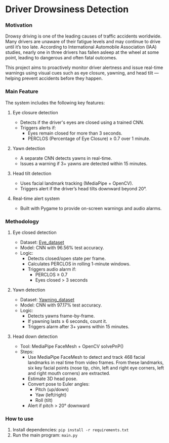 # Driver Drowsiness Detection

### Motivation
Drowsy driving is one of the leading causes of traffic accidents worldwide. Many drivers are unaware of their fatigue levels and may continue to drive until it’s too late. According to International Automobile Association (IAA) studies, nearly one in three drivers has fallen asleep at the wheel at some point, leading to dangerous and often fatal outcomes. 

This project aims to proactively monitor driver alertness and issue real-time warnings using visual cues such as eye closure, yawning, and head tilt — helping prevent accidents before they happen. 

### Main Feature
The system includes the following key features:

1. Eye closure detection

   - Detects if the driver's eyes are closed using a trained CNN.
   - Triggers alerts if:
     * Eyes remain closed for more than 3 seconds.
     * PERCLOS (Percentage of Eye Closure) ≥ 0.7 over 1 minute.

2. Yawn detection
   
   - A separate CNN detects yawns in real-time.
   - Issues a warning if 3+ yawns are detected within 15 minutes.

3. Head tilt detection 

   - Uses facial landmark tracking (MediaPipe + OpenCV).
   - Triggers alert if the driver’s head tilts downward beyond 20°.

4. Real-time alert system 
   
   - Built with Pygame to provide on-screen warnings and audio alarms.

### Methodology

1. Eye closed detection
   
   - Dataset: [Eye_dataset](https://www.kaggle.com/datasets/charunisa/eyes-dataset/code)
   - Model: CNN with 96.56% test accuracy.
   - Logic:
      - Detects closed/open state per frame.
      - Calculates PERCLOS in rolling 1-minute windows.
      - Triggers audio alarm if:
        * PERCLOS ≥ 0.7
        * Eyes closed > 3 seconds

2. Yawn detection

   - Dataset: [Yawning_dataset](https://www.kaggle.com/datasets/deepankarvarma/yawning-dataset-classification?select=yawn)
   - Model: CNN with 97.17% test accuracy.
   - Logic:
      - Detects yawns frame-by-frame.
      - If yawning lasts ≥ 6 seconds, count it.
      - Triggers alarm after 3+ yawns within 15 minutes.

3. Head down detection
   
   - Tool: MediaPipe FaceMesh + OpenCV solvePnP()
   - Steps: 
      - Use MediaPipe FaceMesh to detect and track 468 facial landmarks in real time from video frames. From these landmarks, six key facial points (nose tip, chin, left and right eye corners, left and right mouth corners) are extracted.
      - Estimate 3D head pose.
      - Convert pose to Euler angles:
         * Pitch (up/down)
         * Yaw (left/right)
         * Roll (tilt)
      - Alert if pitch > 20° downward
   
### How to use
1. Install dependencies: ```pip install -r requirements.txt```
2. Run the main program: ```main.py```










